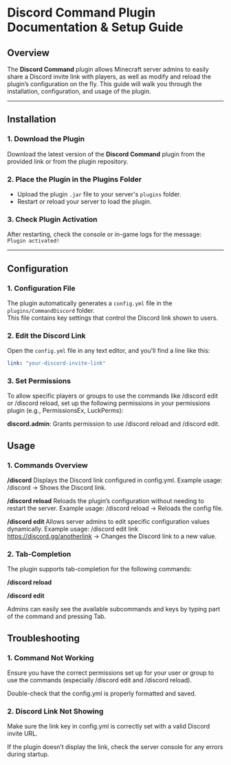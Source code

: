 # Discord Command Plugin Documentation & Setup Guide

## Overview
The **Discord Command** plugin allows Minecraft server admins to easily share a Discord invite link with players, as well as modify and reload the plugin’s configuration on the fly. This guide will walk you through the installation, configuration, and usage of the plugin.

---

## Installation

### 1. **Download the Plugin**
Download the latest version of the **Discord Command** plugin from the provided link or from the plugin repository.

### 2. **Place the Plugin in the Plugins Folder**
- Upload the plugin `.jar` file to your server's `plugins` folder.
- Restart or reload your server to load the plugin.

### 3. **Check Plugin Activation**
After restarting, check the console or in-game logs for the message:  
`Plugin activated!`

---

## Configuration

### 1. **Configuration File**
The plugin automatically generates a `config.yml` file in the `plugins/CommandDiscord` folder.  
This file contains key settings that control the Discord link shown to users.

### 2. **Edit the Discord Link**
Open the `config.yml` file in any text editor, and you'll find a line like this:

```yaml
link: "your-discord-invite-link"
```
### 3. Set Permissions
   To allow specific players or groups to use the commands like /discord edit or /discord reload, set up the following permissions in your permissions plugin (e.g., PermissionsEx, LuckPerms):

**discord.admin**: Grants permission to use /discord reload and /discord edit.


## Usage
### 1. Commands Overview
   **/discord**
   Displays the Discord link configured in config.yml.
   Example usage:
   /discord → Shows the Discord link.

**/discord reload**
Reloads the plugin’s configuration without needing to restart the server.
Example usage:
/discord reload → Reloads the config file.

**/discord edit <key> <value>**
Allows server admins to edit specific configuration values dynamically.
Example usage:
/discord edit link https://discord.gg/anotherlink → Changes the Discord link to a new value.

### 2. Tab-Completion
   The plugin supports tab-completion for the following commands:

**/discord reload**

**/discord edit**

Admins can easily see the available subcommands and keys by typing part of the command and pressing Tab.

## Troubleshooting
### 1. Command Not Working
   Ensure you have the correct permissions set up for your user or group to use the commands (especially /discord edit and /discord reload).

Double-check that the config.yml is properly formatted and saved.

### 2. Discord Link Not Showing
   Make sure the link key in config.yml is correctly set with a valid Discord invite URL.

If the plugin doesn’t display the link, check the server console for any errors during startup.

